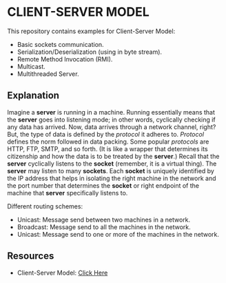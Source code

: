 # CLIENT-SERVER MODEL
This repository contains examples for Client-Server Model:
- Basic sockets communication.
- Serialization/Deserialization (using in byte stream).
- Remote Method Invocation (RMI).
- Multicast.
- Multithreaded Server.

## Explanation
Imagine a **server** is running in a machine. Running essentially means that the **server** goes into listening mode; in other words, cyclically checking if any data has arrived. Now, data arrives through a network channel, right? But, the type of data is defined by the _protocol_ it adheres to. _Protocol_ defines the norm followed in data packing. Some popular _protocols_ are HTTP, FTP, SMTP, and so forth. (It is like a wrapper that determines its citizenship and how the data is to be treated by the **server**.) Recall that the **server** cyclically listens to the **socket** (remember, it is a virtual thing). The **server** may listen to many **sockets**. Each **socket** is uniquely identified by the IP address that helps in isolating the right machine in the network and the port number that determines the **socket** or right endpoint of the machine that **server** specifically listens to.

Different routing schemes:
- Unicast: Message send between two machines in a network.
- Broadcast: Message send to all the machines in the network.
- Unicast: Message send to one or more of the machines in the network.

## Resources
- Client-Server Model: [Click Here](https://en.wikipedia.org/wiki/Client–server_model)
